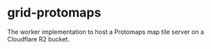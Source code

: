 # grid-protomaps
The worker implementation to host a Protomaps map tile server on a Cloudflare R2 bucket.
